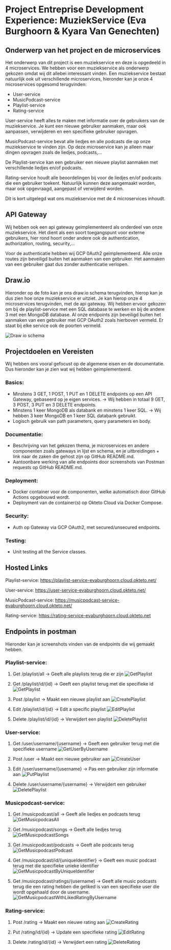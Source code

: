 # Project Entreprise Development Experience: MuziekService (Eva Burghoorn & Kyara Van Genechten)
## Onderwerp van het project en de microservices
Het onderwerp van dit project is een muziekservice en deze is opgedeeld in 4 microservices. We hebben voor een muziekservice als onderwerp gekozen omdat wij dit allebei interessant vinden. Een muziekservice bestaat natuurlijk ook uit verschillende microservices, hieronder kan je onze 4 microservices opgesomd terugvinden: 

-	User-service 
-	MusicPodcast-service
-	Playlist-service
-	Rating-service
  
User-service heeft alles te maken met informatie over de gebruikers van de muziekservice. Je kunt een nieuwe gebruiker aanmaken, maar ook aanpassen, verwijderen en een specifieke gebruiker opvragen. 

MusicPodcast-service bevat alle liedjes en alle podcasts die op onze muziekservice te vinden zijn. Op deze microservice kan je alleen maar dingen opvragen zoals de liedjes, podcasts,...

De Playlist-service kan een gebruiker een nieuwe playlist aanmaken met verschillende liedjes en/of podcasts. 

Rating-service houdt alle beoordelingen bij voor de liedjes en/of podcasts die een gebruiker toekent. Natuurlijk kunnen deze aangemaakt worden, maar ook opgevraagd, aangepast of verwijderd worden.

Dit is kort uitgelegd wat ons muziekservice met de 4 microservices inhoudt.

## API Gateway
Wij hebben ook een api gateway geimplementeerd als onderdeel van onze muziekservice. Het dient als een soort toegangspunt voor externe gebruikers, hier rond hoort onder andere ook de authentication, authorization, routing, security,...

Voor de authenticatie hebben wij GCP 0Auth2 geimplementeerd. Alle onze routes zijn beveiligd buiten het aanmaken van een gebruiker. Het aanmaken van een gebruiker gaat dus zonder authenticatie verlopen. 

## Draw.io
Hieronder op de foto kan je ons draw.io schema terugvinden, hierop kan je dus zien hoe onze muziekservice er uitziet. 
Je kan hierop onze 4 microservices terugvinden, met de api gateway. Wij hebben ervoor gekozen om bij de playlist-service met een SQL database te werken en bij de andere 3 met een MongoDB database. Al onze endpoints zijn beveiligd buiten het aanmaken van een gebruiker met GCP OAuth2 zoals hierboven vermeld. Er staat bij elke service ook de poorten vermeld.

![Draw io schema](Images/muziekservice.drawio.svg)


## Projectdoelen en Vereisten
Wij hebben ons vooral gefocust op de algemene eisen en de documentatie. Dus hieronder kan je zien wat wij hebben geimplementeerd. 

### Basics:
- Minstens 3 GET, 1 POST, 1 PUT en 1 DELETE endpoints op een API Gateway, gebaseerd op je eigen services. -> Wij hebben in totaal 9 GET, 3 POST, 3 PUT en 3 DELETE endpoints.
- Minstens 1 keer MongoDB als databank en minstens 1 keer SQL. -> Wij hebben 3 keer MongoDB en 1 keer SQL databank gebruikt.
- Logisch gebruik van path parameters, query parameters en body.

### Documentatie:
- Beschrijving van het gekozen thema, je microservices en andere componenten zoals gateways in lijst en schema, en je uitbreidingen + link naar de zaken die gehost zijn op GitHub README.md.
- Aantoonbare werking van alle endpoints door screenshots van Postman requests op GitHub README.md.

### Deployment:
- Docker container voor de componenten, welke automatisch door GitHub Actions opgebouwd wordt.
- Deployment van de container(s) op Okteto Cloud via Docker Compose.

### Security:
- Auth op Gateway via GCP OAuth2, met secured/unsecured endpoints.

### Testing:
- Unit testing all the Service classes.
  
## Hosted Links
Playlist-service: https://playlist-service-evaburghoorn.cloud.okteto.net/

User-service: https://user-service-evaburghoorn.cloud.okteto.net/

MusicPodcast-service: https://musicpodcast-service-evaburghoorn.cloud.okteto.net/

Rating-service: https://rating-service-evaburghoorn.cloud.okteto.net
  

## Endpoints in postman
Hieronder kan je screenshots vinden van de endpoints die wij gemaakt hebben.

### Playlist-service: 
1. Get /playlist/all -> Geeft alle playlists terug die er zijn 
![GetPlaylist](Images/EndpointGetAllPlaylist.png)

2. Get /playlist/id/{id} -> Geeft een playlist terug met die specifieke id
![GetPlaylist](Images/EndpointGetPlaylistById.png)

3. Post /playlist -> Maakt een nieuwe playlist aan 
![CreatePlaylist](Images/EndpointCreatePlaylist.png)

4. Edit /playlist/id/{id} -> Edit a specific playlist
![EditPlaylist](Images/EndpointEditPlaylistById.png)

5. Delete /playlist/id/{id} -> Verwijdert een playlist
![DeletePlaylist](Images/EndpointDeletePlaylistById.png)

### User-service: 
1. Get /user/username/{username} -> Geeft een gebruiker terug met die specifieke username
![GetUserByUsername](Images/EndpointGetUserByUsername.png)

2. Post /user -> Maakt een nieuwe gebruiker aan 
![CreateUser](Images/EndpointPostUser.png)

3. Edit /user/username/{username} -> Pas een gebruiker zijn informatie aan
![PutPlaylist](Images/EndpointPutUser.png)

4. Delete /user/username/{username} -> Verwijdert een gebruiker
![DeletePlaylist](Images/EndpointDeleteUserByUsername.png)

### Musicpodcast-service: 
1. Get /musicpodcast/all -> Geeft alle liedjes en podcasts terug
![GetMusicpodcasAll](Images/EndpointGetAllMusicPodcasts.png)

2. Get /musicpodcast/songs -> Geeft alle liedjes terug
![GetMusicpodcastSongs](Images/EndpointGetAllSongs.png)

3. Get /musicpodcast/podcasts -> Geeft alle podcasts terug
![GetMusicpodcastPodcast](Images/EndpointGetAllPodcasts.png)

4. Get /musicpodcast/id/{uniqueIdentifier} -> Geeft een music podcast terug met die specifieke unieke identifier
![GetMusicpodcastByUniqueIdentifier](Images/EndpointGetAllPodcasts.png)

5. Get /musicpodcast/ratings/{username} -> Geeft alle music podcasts terug die een rating hebben die geliked is van een specifieke user die wordt opgehaald door de username.
![GetMusicpodcastWithLikedRatingByUsername](Images/EndpointGetAllMuiscPocastLikedRatingByUsername.png)

### Rating-service: 

1. Post /rating -> Maakt een nieuwe rating aan
![CreateRating](Images/EndpointCreateRating.png)

2. Put /rating/id/{id} -> Update een specifieke rating
![EditRating](Images/EndpointUpdateRating.png)

3. Delete /rating/id/{id} -> Verwijdert een rating
![DeleteRating](Images/EndpointDeleteRatingById.png)
